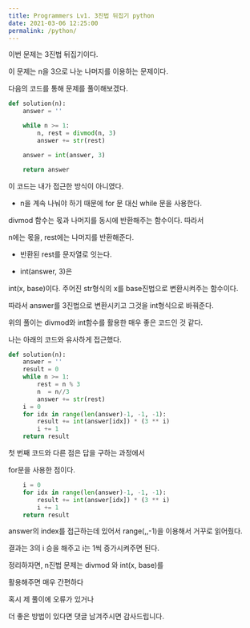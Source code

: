 ```yaml
---
title: Programmers Lv1. 3진법 뒤집기 python
date: 2021-03-06 12:25:00
permalink: /python/
---
```


이번 문제는 3진법 뒤집기이다.

이 문제는 n을 3으로 나눈 나머지를 이용하는 문제이다.

다음의 코드를 통해 문제를 풀이해보겠다.

~~~python
def solution(n):
    answer = ''

    while n >= 1:
        n, rest = divmod(n, 3)
        answer += str(rest)

    answer = int(answer, 3)

    return answer
~~~

이 코드는 내가 접근한 방식이 아니였다.

- n을 계속 나눠야 하기 때문에 for 문 대신 while 문을 사용한다.

divmod 함수는 몫과 나머지를 동시에 반환해주는 함수이다. 따라서

n에는 몫을, rest에는 나머지를 반환해준다.

- 반환된 rest를 문자열로 잇는다.

- int(answer, 3)은

int(x, base)이다. 주어진 str형식의 x를 base진법으로 변환시켜주는 함수이다.

따라서 answer를 3진법으로 변환시키고 그것을 int형식으로 바꿔준다.

위의 풀이는 divmod와 int함수를 활용한 매우 좋은 코드인 것 같다.

나는 아래의 코드와 유사하게 접근했다.

~~~python
def solution(n):
    answer = ''
    result = 0
    while n >= 1:
        rest = n % 3
        n  = n//3
        answer += str(rest)
    i = 0
    for idx in range(len(answer)-1, -1, -1):
        result += int(answer[idx]) * (3 ** i)
        i += 1
    return result
~~~

첫 번째 코드와 다른 점은 답을 구하는 과정에서

for문을 사용한 점이다.

~~~python
    i = 0
    for idx in range(len(answer)-1, -1, -1):
        result += int(answer[idx]) * (3 ** i)
        i += 1
    return result
~~~
answer의 index를 접근하는데 있어서 range(,,-1)을 이용해서
거꾸로 읽어줬다.

결과는 3의 i 승을 해주고 i는 1씩 증가시켜주면 된다.

정리하자면, n진법 문제는 divmod 와 int(x, base)를

활용해주면 매우 간편하다


혹시 제 풀이에 오류가 있거나

더 좋은 방법이 있다면 댓글 남겨주시면 감사드립니다.
